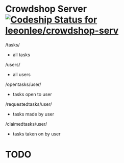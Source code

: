 Crowdshop Server [![Codeship Status for leeonlee/crowdshop-serv](https://www.codeship.io/projects/665e9fe0-9e9b-0131-49c8-6626d4860316/status?branch=master)](https://www.codeship.io/projects/18062)
================

/tasks/
- all tasks

/users/
- all users

/opentasks/user/
- tasks open to user

/requestedtasks/user/
- tasks made by user

/claimedtasks/user/
- tasks taken on by user

TODO
====


